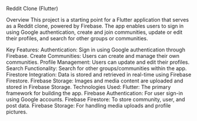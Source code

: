 Reddit Clone (Flutter)

Overview
This project is a starting point for a Flutter application that serves as a Reddit clone, powered by Firebase. The app enables users to sign in using Google authentication, create and join communities, update or edit their profiles, and search for other groups or communities.

Key Features:
Authentication: Sign in using Google authentication through Firebase.
Create Communities: Users can create and manage their own communities.
Profile Management: Users can update and edit their profiles.
Search Functionality: Search for other groups/communities within the app.
Firestore Integration: Data is stored and retrieved in real-time using Firebase Firestore.
Firebase Storage: Images and media content are uploaded and stored in Firebase Storage.
Technologies Used:
Flutter: The primary framework for building the app.
Firebase Authentication: For user sign-in using Google accounts.
Firebase Firestore: To store community, user, and post data.
Firebase Storage: For handling media uploads and profile pictures.
